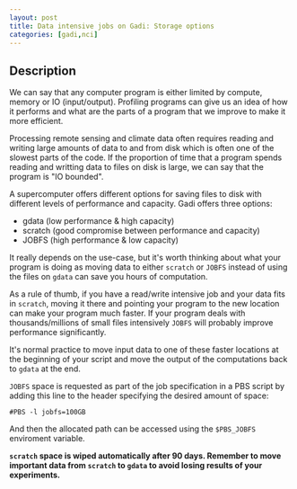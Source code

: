 ```yaml
---
layout: post
title: Data intensive jobs on Gadi: Storage options
categories: [gadi,nci]
---
```


## Description

We can say that any computer program is either limited by compute, memory or IO (input/output). Profiling programs can give us an idea of how it performs and what are the parts of a program that we improve to make it more efficient. 

Processing remote sensing and climate data often requires reading and writing large amounts of data to and from disk which is often one of the slowest parts of the code. If the proportion of time that a program spends reading and writting data to files on disk is large, we can say that the program is "IO bounded".

A supercomputer offers different options for saving files to disk with different levels of performance and capacity. Gadi offers three options:

* gdata (low performance & high capacity)
* scratch (good compromise between performance and capacity)
* JOBFS (high performance & low capacity)

It really depends on the use-case, but it's worth thinking about what your program is doing as moving data to either `scratch` or `JOBFS` instead of using the files on `gdata` can save you hours of computation.

As a rule of thumb, if you have a read/write intensive job and your data fits in `scratch`, moving it there and pointing your program to the new location can make your program much faster. If your program deals with thousands/millions of small files intensively `JOBFS` will probably improve performance significantly.

It's normal practice to move input data to one of these faster locations at the beginning of your script and move the output of the computations back to `gdata` at the end.

`JOBFS` space is requested as part of the job specification in a PBS script by adding this line to the header specifying the desired amount of space:

```
#PBS -l jobfs=100GB
```

And then the allocated path can be accessed using the `$PBS_JOBFS` enviroment variable.

**`scratch` space is wiped automatically after 90 days. Remember to move important data from `scratch` to `gdata` to avoid losing results of your experiments.**
